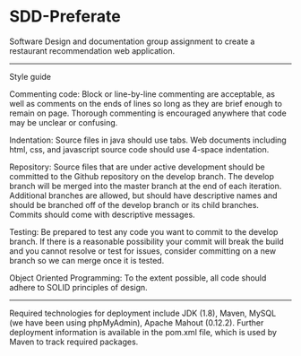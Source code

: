 # SDD-Preferate
Software Design and documentation group assignment to create a restaurant recommendation web application.

--------------------------------------------------------------------------
Style guide

Commenting code:  Block or line-by-line commenting are acceptable, as well as comments on the ends of lines so long as they are brief enough to remain on page.  Thorough commenting is encouraged anywhere that code may be unclear or confusing.

Indentation:  Source files in java should use tabs.  Web documents including html, css, and javascript source code should use 4-space indentation.

Repository:  Source files that are under active development should be committed to the Github repository on the develop branch.  The develop branch will be merged into the master branch at the end of each iteration.  Additional branches are allowed, but should have descriptive names and should be branched off of the develop branch or its child branches.  Commits should come with descriptive messages.

Testing:  Be prepared to test any code you want to commit to the develop branch.  If there is a reasonable possibility your commit will break the build and you cannot resolve or test for issues, consider committing on a new branch so we can merge once it is tested.

Object Oriented Programming:  To the extent possible, all code should adhere to SOLID principles of design.

----------------------------------------------------------------------------------

Required technologies for deployment include JDK (1.8), Maven, MySQL (we have been using phpMyAdmin), Apache Mahout (0.12.2).  Further deployment information is available in the pom.xml file, which is used by Maven to track required packages.


